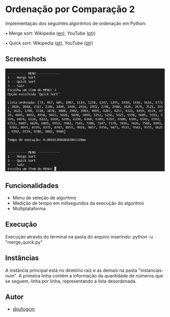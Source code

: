 # Ordenação por Comparação 2

Implementação dos seguintes algoritmos de ordenação em Python:

• Merge sort: Wikipedia ([en](https://en.wikipedia.org/wiki/Merge_sort)), YouTube ([pt](https://www.youtube.com/watch?v=5prE6Mz8Vh0)))

• Quick sort: Wikipedia ([pt](https://pt.wikipedia.org/wiki/Quicksort)), YouTube ([pt](https://www.youtube.com/watch?v=wx5juM9bbFo)))

## Screenshots

![Screenshot 01](imagens/screenshot_01.png)

## Funcionalidades

- Menu de seleção de algoritmo
- Medição de tempo em milisegundos da execução do algoritmo
- Multiplataforma

## Execução

Execução através do terminal na pasta do arquivo inserindo:
python -u "merge_quick.py"

## Instâncias

A instância principal está no diretório raiz e as demais na pasta "instancias-num". A primeira linha contém a informação da quantidade de números que se seguem, linha por linha, representando a lista desordenada.

## Autor

- [@juliogcm](https://github.com/juliogcm)
